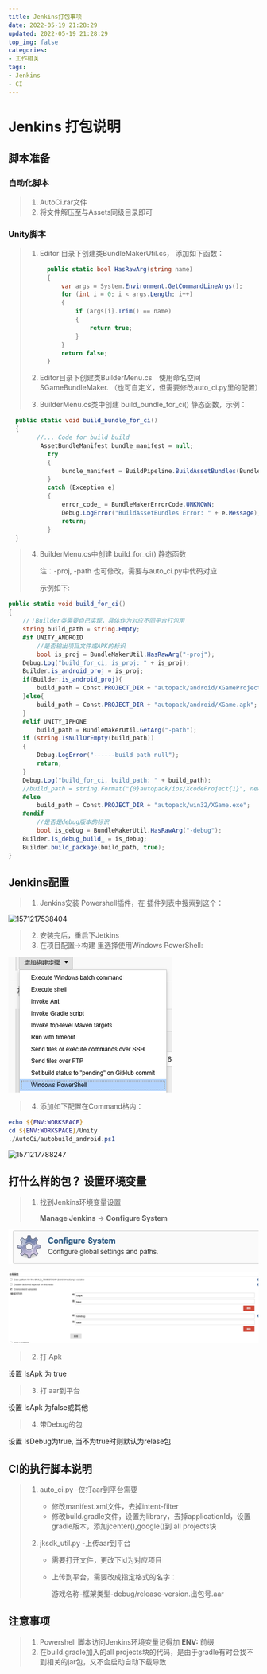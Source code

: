 ```yaml
---
title: Jenkins打包事项
date: 2022-05-19 21:28:29
updated: 2022-05-19 21:28:29
top_img: false
categories:
- 工作相关
tags: 
- Jenkins
- CI
---
```


# Jenkins 打包说明



## 脚本准备

### 自动化脚本

> 1. AutoCi.rar文件
> 2. 将文件解压至与Assets同级目录即可

### Unity脚本

> 1. Editor 目录下创建类BundleMakerUtil.cs， 添加如下函数：
>
>    ```C#
>      public static bool HasRawArg(string name)
>      {
>          var args = System.Environment.GetCommandLineArgs();
>          for (int i = 0; i < args.Length; i++)
>          {
>              if (args[i].Trim() == name)
>              {
>                  return true;
>              }
>          }
>          return false;
>      }
>    
>    ```
>
>    
>
> 2. Editor目录下创建类BuilderMenu.cs　使用命名空间SGameBundleMaker. （也可自定义，但需要修改auto_ci.py里的配置）
>
> 3. BuilderMenu.cs类中创建 build_bundle_for_ci() 静态函数，示例：

 ```c#
   public static void build_bundle_for_ci()
   {
   		 //... Code for build build 
          AssetBundleManifest bundle_manifest = null;
            try
            {
                bundle_manifest = BuildPipeline.BuildAssetBundles(BundleMaker.BUNDLE_DIR, all_build, BuildAssetBundleOptions.DeterministicAssetBundle | BuildAssetBundleOptions.ChunkBasedCompression, EditorUserBuildSettings.activeBuildTarget);
            }
            catch (Exception e)
            {
                error_code_ = BundleMakerErrorCode.UNKNOWN;
                Debug.LogError("BuildAssetBundles Error: " + e.Message);
                return;
            }
   }
 ```



> 4. BuilderMenu.cs中创建 build_for_ci() 静态函数
>
>    注：-proj, -path 也可修改，需要与auto_ci.py中代码对应
>
>    示例如下:

```c#
public static void build_for_ci()
{
    //！Builder类需要自己实现，具体作为对应不同平台打包用
    string build_path = string.Empty;
    #if UNITY_ANDROID
        //是否输出项目文件或APK的标识
        bool is_proj = BundleMakerUtil.HasRawArg("-proj");
    Debug.Log("build_for_ci, is_proj: " + is_proj);
    Builder.is_android_proj = is_proj;
    if(Builder.is_android_proj){
        build_path = Const.PROJECT_DIR + "autopack/android/XGameProject";
    }else{
        build_path = Const.PROJECT_DIR + "autopack/android/XGame.apk";
    }
    #elif UNITY_IPHONE
        build_path = BundleMakerUtil.GetArg("-path");
    if (string.IsNullOrEmpty(build_path))
    {
        Debug.LogError("------build path null");
        return;
    }
    Debug.Log("build_for_ci, build_path: " + build_path);
    //build_path = string.Format("{0}autopack/ios/XcodeProject{1}", new DirectoryInfo(Const.PROJECT_DIR).Parent.FullName, System.DateTime.Now.ToString("yyyy-MM-dd--HH-mm-ss"));
    #else
        build_path = Const.PROJECT_DIR + "autopack/win32/XGame.exe";
    #endif
        //是否是debug版本的标识
        bool is_debug = BundleMakerUtil.HasRawArg("-debug");
    Builder.is_debug_build_ = is_debug; 
    Builder.build_package(build_path, true);
}
```



## Jenkins配置

> 1. Jenkins安装 Powershell插件，在 插件列表中搜索到这个：

<img src="./images/1571217538404.png" alt="1571217538404" style="zoom:100%;" />

> 2. 安装完后，重启下Jetkins
> 3. 在项目配置->构建 里选择使用Windows PowerShell:

<img src="./images/1571217610540.png" alt="1571217610540" style="zoom:100%;" />

> 4. 添加如下配置在Command格内：

```powershell
echo ${ENV:WORKSPACE}
cd ${ENV:WORKSPACE}/Unity
./AutoCi/autobuild_android.ps1
```

<img src="./images/1571217788247.png" alt="1571217788247" style="zoom:100%;" />



## 打什么样的包？  设置环境变量

> 1. 找到Jenkins环境变量设置
>
>    **Manage Jenkins**   ->  **Configure System**



![1571216524617](./images/1571216524617.png)

<img src="./images/1571216565243.png" alt="1571216565243" style="zoom:67%;" />



> 2.  打 Apk 

设置 IsApk 为 true



> 3. 打 aar到平台

设置 IsApk 为false或其他



> 4. 带Debug的包

设置 IsDebug为true,  当不为true时则默认为relase包



## CI的执行脚本说明

> 1. auto_ci.py -仅打aar到平台需要
>    * 修改manifest.xml文件，去掉intent-filter
>    * 修改build.gradle文件，设置为library，去掉applicationId，设置gradle版本，添加jcenter(),google()到 all projects块
> 2. jksdk_util.py -上传aar到平台
>    
>    * 需要打开文件，更改下id为对应项目
>    
>    * 上传到平台，需要改成指定格式的名字： 
>    
>        游戏名称-框架类型-debug/release-version.出包号.aar



## 注意事项

> 1. Powershell 脚本访问Jenkins环境变量记得加 **ENV:** 前缀
> 2. 在build.gradle加入的all projects块的代码，是由于gradle有时会找不到相关的jar包，又不会启动自动下载导致

